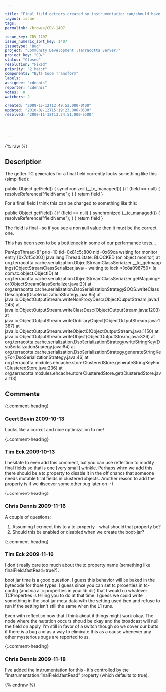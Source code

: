 ```yaml
---

title: "Final field getters created by instrumentation can/should have a fast dirty read path"
layout: issue
tags: 
permalink: /browse/CDV-1407

issue_key: CDV-1407
issue_numeric_sort_key: 1407
issuetype: "Bug"
project: "Community Development (Terracotta Server)"
project_key: "CDV"
status: "Closed"
resolution: "Fixed"
priority: "2 Major"
components: "Byte Code Transform"
labels: 
assignee: "cdennis"
reporter: "cdennis"
votes:  0
watchers: 2

created: "2009-10-12T12:49:52.000-0400"
updated: "2010-02-12T15:19:23.000-0500"
resolved: "2009-11-18T13:24:51.000-0500"




---
```


{% raw %}

## Description

<div markdown="1" class="description">

The getter TC generates for a final field currently looks something like this (simplified):

public Object getField() \{
  synchronized (\_\_tc\_managed()) \{
    if (field == null) {
      resolveReference("fieldName");
    }
  \}
  return field
\}

For a final field I think this can be changed to something like this:

public Object getField() \{
  if (field == null) \{
    synchronized (__tc_managed()) {
      resolveReference("fieldName");
    }
  \}
  return field
\}

The field is final - so if you see a non null value then it must be the correct one.

This has been seen to be a bottleneck in some of our performance tests...

PerAppThread-8" prio=10 tid=0x81c5c800 nid=0x69ca waiting for monitor entry [0x7df5c000]
  java.lang.Thread.State: BLOCKED (on object monitor)
       at org.terracotta.cache.serialization.ObjectStreamClassSerializer.__tc_getmappings(ObjectStreamClassSerializer.java)
       - waiting to lock <0x8a098750> (a com.tc.object.ObjectID)
       at org.terracotta.cache.serialization.ObjectStreamClassSerializer.getMappingFor(ObjectStreamClassSerializer.java:29)
       at org.terracotta.cache.serialization.DsoSerializationStrategy$OOS.writeClassDescriptor(DsoSerializationStrategy.java:85)
       at java.io.ObjectOutputStream.writeNonProxyDesc(ObjectOutputStream.java:1245)
       at java.io.ObjectOutputStream.writeClassDesc(ObjectOutputStream.java:1203)
       at java.io.ObjectOutputStream.writeOrdinaryObject(ObjectOutputStream.java:1387)
       at java.io.ObjectOutputStream.writeObject0(ObjectOutputStream.java:1150)
       at java.io.ObjectOutputStream.writeObject(ObjectOutputStream.java:326)
       at org.terracotta.cache.serialization.DsoSerializationStrategy.writeStringKey(DsoSerializationStrategy.java:54)
       at org.terracotta.cache.serialization.DsoSerializationStrategy.generateStringKeyFor(DsoSerializationStrategy.java:46)
       at org.terracotta.modules.ehcache.store.ClusteredStore.generateStringKeyFor(ClusteredStore.java:236)
       at org.terracotta.modules.ehcache.store.ClusteredStore.get(ClusteredStore.java:113)

</div>

## Comments


{:.comment-heading}
### **Geert Bevin** <span class="date">2009-10-13</span>

<div markdown="1" class="comment">

Looks like a correct and nice optimization to me!

</div>


{:.comment-heading}
### **Tim Eck** <span class="date">2009-10-13</span>

<div markdown="1" class="comment">

I hesitate to even add this comment, but you can use reflection to modify final fields so that is one [very small] wrinkle. Perhaps when we add this there should be a tc.property to disable it in the off chance that someone needs mutable final fields in clustered objects. Another reason to add the property is if we discover some other bug later on :-) 



</div>


{:.comment-heading}
### **Chris Dennis** <span class="date">2009-11-16</span>

<div markdown="1" class="comment">

A couple of questions:

1) Assuming I connect this to a tc-property - what should that property be?
2) Should this be enabled or disabled when we create the boot-jar?

</div>


{:.comment-heading}
### **Tim Eck** <span class="date">2009-11-16</span>

<div markdown="1" class="comment">

I don't really care too much about the tc.property name (something like finalField.fastRead=true?). 

boot jar time is a good question. I guess this behavior will be baked in the bytecode for those types. I guess since you can set tc properties in tc-config (and via a tc.properties in your lib dir) that I would do whatever TCProperties is telling you to do at that time. I guess we could write something in the boot jar meta data with the setting used then and refuse to run if the setting isn't still the same when the L1 runs. 

Even with reflection now that I think about it things might work okay. The node where the mutation occurs should be okay and the broadcast will null the field on apply. I'm still in favor of a switch though so we cover our butts if there is a bug and as a way to eliminate this as a cause whenever any other mysterious bugs are reported to us.

</div>


{:.comment-heading}
### **Chris Dennis** <span class="date">2009-11-18</span>

<div markdown="1" class="comment">

I've added the instrumentation for this - it's controlled by the "instrumentation.finalField.fastRead" property (which defaults to true).

</div>



{% endraw %}
